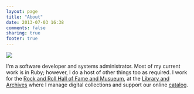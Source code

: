```yaml
---
layout: page
title: "About"
date: 2013-07-03 16:38
comments: false
sharing: true
footer: true
---
```

<img src="http://www.gravatar.com/avatar/200d86ebf05d94227b373f40bb6f84fe?s=200" />

I'm a software developer and systems administrator.  Most of my current work is in Ruby; however, I do a host of other things too
as required.  I work for the [Rock and Roll Hall of Fame and Musueum](http://rockhall.com),
at the [Library and Archives](http://library.rockhall.com) where I manage digital collections and support our online
[catalog](http://catalog.rockhall.com).
